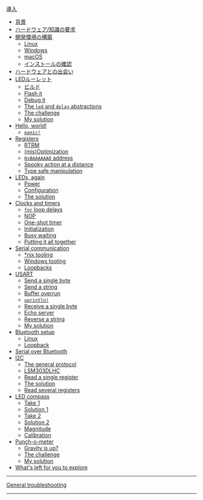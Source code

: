 [導入](README.md)
- [背景](01-background/README.md)
- [ハードウェア/知識の要求](02-requirements/README.md)
- [開発環境の構築](03-setup/README.md)
    - [Linux](03-setup/linux.md)
    - [Windows](03-setup/windows.md)
    - [macOS](03-setup/macos.md)
    - [インストールの確認](03-setup/verify.md)
- [ハードウェアとの出会い](04-meet-your-hardware/README.md)
- [LEDルーレット](05-led-roulette/README.md)
    - [ビルド](05-led-roulette/build-it.md)
    - [Flash it](05-led-roulette/flash-it.md)
    - [Debug it](05-led-roulette/debug-it.md)
    - [The `led` and `delay` abstractions](05-led-roulette/the-led-and-delay-abstractions.md)
    - [The challenge](05-led-roulette/the-challenge.md)
    - [My solution](05-led-roulette/my-solution.md)
- [Hello, world!](06-hello-world/README.md)
    - [`panic!`](06-hello-world/panic.md)
- [Registers](07-registers/README.md)
    - [RTRM](07-registers/rtrm.md)
    - [(mis)Optimization](07-registers/optimization.md)
    - [`0xBAAAAAAD` address](07-registers/bad-address.md)
    - [Spooky action at a distance](07-registers/spooky-action-at-a-distance.md)
    - [Type safe manipulation](07-registers/type-safe-manipulation.md)
- [LEDs, again](08-leds-again/README.md)
    - [Power](08-leds-again/power.md)
    - [Configuration](08-leds-again/configuration.md)
    - [The solution](08-leds-again/the-solution.md)
- [Clocks and timers](09-clocks-and-timers/README.md)
    - [`for` loop delays](09-clocks-and-timers/for-loop-delays.md)
    - [NOP](09-clocks-and-timers/nop.md)
    - [One-shot timer](09-clocks-and-timers/one-shot-timer.md)
    - [Initialization](09-clocks-and-timers/initialization.md)
    - [Busy waiting](09-clocks-and-timers/busy-waiting.md)
    - [Putting it all together](09-clocks-and-timers/putting-it-all-together.md)
- [Serial communication](10-serial-communication/README.md)
    - [*nix tooling](10-serial-communication/nix-tooling.md)
    - [Windows tooling](10-serial-communication/windows-tooling.md)
    - [Loopbacks](10-serial-communication/loopbacks.md)
- [USART](11-usart/README.md)
    - [Send a single byte](11-usart/send-a-single-byte.md)
    - [Send a string](11-usart/send-a-string.md)
    - [Buffer overrun](11-usart/buffer-overrun.md)
    - [`uprintln!`](11-usart/uprintln.md)
    - [Receive a single byte](11-usart/receive-a-single-byte.md)
    - [Echo server](11-usart/echo-server.md)
    - [Reverse a string](11-usart/reverse-a-string.md)
    - [My solution](11-usart/my-solution.md)
- [Bluetooth setup](12-bluetooth-setup/README.md)
    - [Linux](12-bluetooth-setup/linux.md)
    - [Loopback](12-bluetooth-setup/loopback.md)
    <!-- - [AT commands]() -->
- [Serial over Bluetooth](13-serial-over-bluetooth/README.md)
- [I2C](14-i2c/README.md)
    - [The general protocol](14-i2c/the-general-protocol.md)
    - [LSM303DLHC](14-i2c/lsm303dlhc.md)
    - [Read a single register](14-i2c/read-a-single-register.md)
    - [The solution](14-i2c/the-solution.md)
    - [Read several registers](14-i2c/read-several-registers.md)
- [LED compass](15-led-compass/README.md)
    - [Take 1](15-led-compass/take-1.md)
    - [Solution 1](15-led-compass/solution-1.md)
    - [Take 2](15-led-compass/take-2.md)
    - [Solution 2](15-led-compass/solution-2.md)
    - [Magnitude](15-led-compass/magnitude.md)
    - [Calibration](15-led-compass/calibration.md)
- [Punch-o-meter](16-punch-o-meter/README.md)
    - [Gravity is up?](16-punch-o-meter/gravity-is-up.md)
    - [The challenge](16-punch-o-meter/the-challenge.md)
    - [My solution](16-punch-o-meter/my-solution.md)
- [What's left for you to explore](explore.md)

---

[General troubleshooting](appendix/1-general-troubleshooting/README.md)

<!-- - [Async IO: The future](17-async-io-the-future/README.md) -->
<!--     - [Timer](17-async-io-the-future/timer.md) -->
<!--     - [Serial](17-async-io-the-future/serial.md) -->
<!--     - [The challenge](17-async-io-the-future/the-challenge.md) -->
<!--     - [My solution](17-async-io-the-future/my-solution.md) -->
<!--     - [Another challenge](17-async-io-the-future/another-challenge.md) -->
<!--     - [My other solution](17-async-io-the-future/my-other-solution.md) -->
<!--     - [More challenges](17-async-io-the-future/more-challenges.md) -->
---
